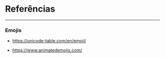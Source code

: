 # Referências

---

### Emojis

* <target><https://unicode-table.com/en/emoji/>

* <target><https://www.animatedemojis.com/>


``` {bibliography}
```
